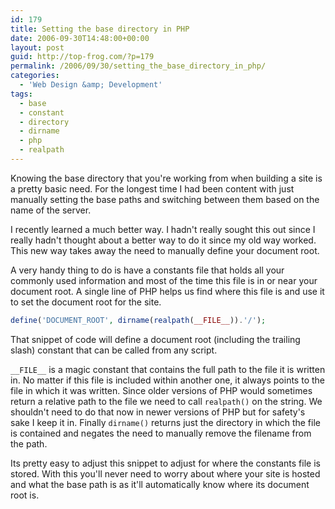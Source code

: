 ```yaml
---
id: 179
title: Setting the base directory in PHP
date: 2006-09-30T14:48:00+00:00
layout: post
guid: http://top-frog.com/?p=179
permalink: /2006/09/30/setting_the_base_directory_in_php/
categories:
  - 'Web Design &amp; Development'
tags:
  - base
  - constant
  - directory
  - dirname
  - php
  - realpath
---
```

Knowing the base directory that you're working from when building a site is a pretty basic need. For the longest time I had been content with just manually setting the base paths and switching between them based on the name of the server. 

I recently learned a much better way. I hadn't really sought this out since I really hadn't thought about a better way to do it since my old way worked. This new way takes away the need to manually define your document root.



A very handy thing to do is have a constants file that holds all your commonly used information and most of the time this file is in or near your document root. A single line of PHP helps us find where this file is and use it to set the document root for the site.

``` php
define('DOCUMENT_ROOT', dirname(realpath(__FILE__)).'/');
```

That snippet of code will define a document root (including the trailing slash) constant that can be called from any script.

`__FILE__` is a magic constant that contains the full path to the file it is written in. No matter if this file is included within another one, it always points to the file in which it was written. Since older versions of PHP would sometimes return a relative path to the file we need to call `realpath()` on the string. We shouldn't need to do that now in newer versions of PHP but for safety's sake I keep it in. Finally `dirname()` returns just the directory in which the file is contained and negates the need to manually remove the filename from the path.

Its pretty easy to adjust this snippet to adjust for where the constants file is stored. With this you'll never need to worry about where your site is hosted and what the base path is as it'll automatically know where its document root is.